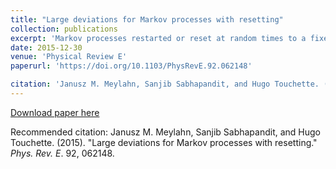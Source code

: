 ```yaml
---
title: "Large deviations for Markov processes with resetting"
collection: publications
excerpt: 'Markov processes restarted or reset at random times to a fixed state or region in space have been actively studied recently in connection with random searches, foraging, and population dynamics. Here we study the large deviations of time-additive functions or observables of Markov processes with resetting. By deriving a renewal formula linking generating functions with and without resetting, we are able to obtain the rate function of such observables, characterizing the likelihood of their fluctuations in the long-time limit. We consider as an illustration the large deviations of the area of the Ornstein-Uhlenbeck process with resetting. Other applications involving diffusions, random walks, and jump processes with resetting or catastrophes are discussed.'
date: 2015-12-30
venue: 'Physical Review E'
paperurl: 'https://doi.org/10.1103/PhysRevE.92.062148'

citation: 'Janusz M. Meylahn, Sanjib Sabhapandit, and Hugo Touchette. (2015). &quot;Large deviations for Markov processes with resetting.&quot; <i>Phys. Rev. E</i>. 92, 062148.'
---
```


[Download paper here](https://doi.org/10.1103/PhysRevE.92.062148)

Recommended citation: Janusz M. Meylahn, Sanjib Sabhapandit, and Hugo Touchette. (2015). &quot;Large deviations for Markov processes with resetting.&quot; <i>Phys. Rev. E</i>. 92, 062148.
